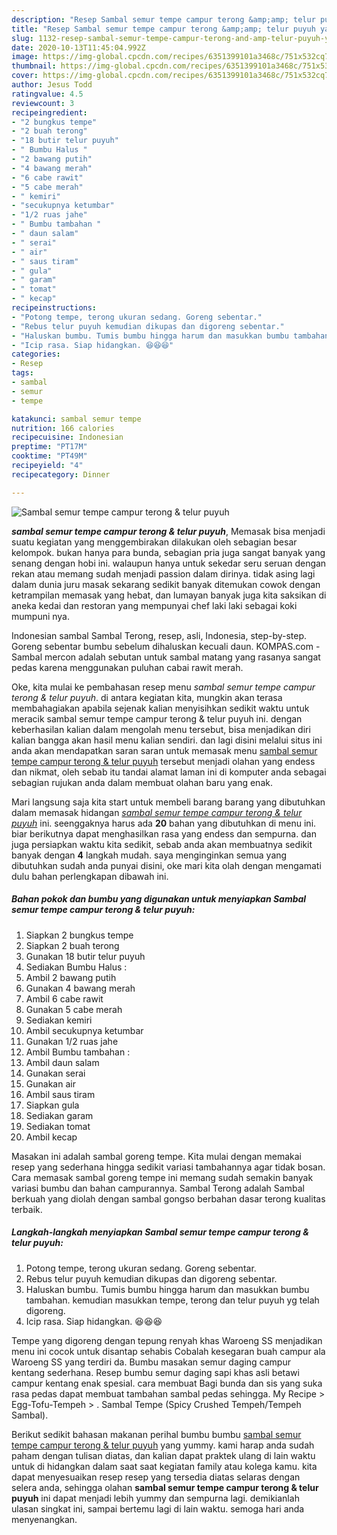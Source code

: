 ```yaml
---
description: "Resep Sambal semur tempe campur terong &amp;amp; telur puyuh yang Sempurna"
title: "Resep Sambal semur tempe campur terong &amp;amp; telur puyuh yang Sempurna"
slug: 1132-resep-sambal-semur-tempe-campur-terong-and-amp-telur-puyuh-yang-sempurna
date: 2020-10-13T11:45:04.992Z
image: https://img-global.cpcdn.com/recipes/6351399101a3468c/751x532cq70/sambal-semur-tempe-campur-terong-telur-puyuh-foto-resep-utama.jpg
thumbnail: https://img-global.cpcdn.com/recipes/6351399101a3468c/751x532cq70/sambal-semur-tempe-campur-terong-telur-puyuh-foto-resep-utama.jpg
cover: https://img-global.cpcdn.com/recipes/6351399101a3468c/751x532cq70/sambal-semur-tempe-campur-terong-telur-puyuh-foto-resep-utama.jpg
author: Jesus Todd
ratingvalue: 4.5
reviewcount: 3
recipeingredient:
- "2 bungkus tempe"
- "2 buah terong"
- "18 butir telur puyuh"
- " Bumbu Halus "
- "2 bawang putih"
- "4 bawang merah"
- "6 cabe rawit"
- "5 cabe merah"
- " kemiri"
- "secukupnya ketumbar"
- "1/2 ruas jahe"
- " Bumbu tambahan "
- " daun salam"
- " serai"
- " air"
- " saus tiram"
- " gula"
- " garam"
- " tomat"
- " kecap"
recipeinstructions:
- "Potong tempe, terong ukuran sedang. Goreng sebentar."
- "Rebus telur puyuh kemudian dikupas dan digoreng sebentar."
- "Haluskan bumbu. Tumis bumbu hingga harum dan masukkan bumbu tambahan. kemudian masukkan tempe, terong dan telur puyuh yg telah digoreng."
- "Icip rasa. Siap hidangkan. 😆😆😆"
categories:
- Resep
tags:
- sambal
- semur
- tempe

katakunci: sambal semur tempe 
nutrition: 166 calories
recipecuisine: Indonesian
preptime: "PT17M"
cooktime: "PT49M"
recipeyield: "4"
recipecategory: Dinner

---
```



![Sambal semur tempe campur terong &amp; telur puyuh](https://img-global.cpcdn.com/recipes/6351399101a3468c/751x532cq70/sambal-semur-tempe-campur-terong-telur-puyuh-foto-resep-utama.jpg)

<b><i>sambal semur tempe campur terong &amp; telur puyuh</i></b>, Memasak bisa menjadi suatu kegiatan yang menggembirakan dilakukan oleh sebagian besar kelompok. bukan hanya para bunda, sebagian pria juga sangat banyak yang senang dengan hobi ini. walaupun hanya untuk sekedar seru seruan dengan rekan atau memang sudah menjadi passion dalam dirinya. tidak asing lagi dalam dunia juru masak sekarang sedikit banyak ditemukan cowok dengan ketrampilan memasak yang hebat, dan lumayan banyak juga kita saksikan di aneka kedai dan restoran yang mempunyai chef laki laki sebagai koki mumpuni nya.

Indonesian sambal Sambal Terong, resep, asli, Indonesia, step-by-step. Goreng sebentar bumbu sebelum dihaluskan kecuali daun. KOMPAS.com - Sambal mercon adalah sebutan untuk sambal matang yang rasanya sangat pedas karena menggunakan puluhan cabai rawit merah.

Oke, kita mulai ke pembahasan resep menu <i>sambal semur tempe campur terong &amp; telur puyuh</i>. di antara kegiatan kita, mungkin akan terasa membahagiakan apabila sejenak kalian menyisihkan sedikit waktu untuk meracik sambal semur tempe campur terong &amp; telur puyuh ini. dengan keberhasilan kalian dalam mengolah menu tersebut, bisa menjadikan diri kalian bangga akan hasil menu kalian sendiri. dan lagi disini melalui situs ini anda akan mendapatkan saran saran untuk memasak menu <u>sambal semur tempe campur terong &amp; telur puyuh</u> tersebut menjadi olahan yang endess dan nikmat, oleh sebab itu tandai alamat laman ini di komputer anda sebagai sebagian rujukan anda dalam membuat olahan baru yang enak.


Mari langsung saja kita start untuk membeli barang barang yang dibutuhkan dalam memasak hidangan <u><i>sambal semur tempe campur terong &amp; telur puyuh</i></u> ini. seenggaknya harus ada <b>20</b> bahan yang dibutuhkan di menu ini. biar berikutnya dapat menghasilkan rasa yang endess dan sempurna. dan juga persiapkan waktu kita sedikit, sebab anda akan membuatnya sedikit banyak dengan <b>4</b> langkah mudah. saya menginginkan semua yang dibutuhkan sudah anda punyai disini, oke mari kita olah dengan mengamati dulu bahan perlengkapan dibawah ini.

<!--inarticleads1-->

##### Bahan pokok dan bumbu yang digunakan untuk menyiapkan Sambal semur tempe campur terong &amp; telur puyuh:

1. Siapkan 2 bungkus tempe
1. Siapkan 2 buah terong
1. Gunakan 18 butir telur puyuh
1. Sediakan  Bumbu Halus :
1. Ambil 2 bawang putih
1. Gunakan 4 bawang merah
1. Ambil 6 cabe rawit
1. Gunakan 5 cabe merah
1. Sediakan  kemiri
1. Ambil secukupnya ketumbar
1. Gunakan 1/2 ruas jahe
1. Ambil  Bumbu tambahan :
1. Ambil  daun salam
1. Gunakan  serai
1. Gunakan  air
1. Ambil  saus tiram
1. Siapkan  gula
1. Sediakan  garam
1. Sediakan  tomat
1. Ambil  kecap


Masakan ini adalah sambal goreng tempe. Kita mulai dengan memakai resep yang sederhana hingga sedikit variasi tambahannya agar tidak bosan. Cara memasak sambal goreng tempe ini memang sudah semakin banyak variasi bumbu dan bahan campurannya. Sambal Terong adalah Sambal berkuah yang diolah dengan sambal gongso berbahan dasar terong kualitas terbaik. 

<!--inarticleads2-->

##### Langkah-langkah menyiapkan Sambal semur tempe campur terong &amp; telur puyuh:

1. Potong tempe, terong ukuran sedang. Goreng sebentar.
1. Rebus telur puyuh kemudian dikupas dan digoreng sebentar.
1. Haluskan bumbu. Tumis bumbu hingga harum dan masukkan bumbu tambahan. kemudian masukkan tempe, terong dan telur puyuh yg telah digoreng.
1. Icip rasa. Siap hidangkan. 😆😆😆


Tempe yang digoreng dengan tepung renyah khas Waroeng SS menjadikan menu ini cocok untuk disantap sehabis Cobalah kesegaran buah campur ala Waroeng SS yang terdiri da. Bumbu masakan semur daging campur kentang sederhana. Resep bumbu semur daging sapi khas asli betawi campur kentang enak spesial. cara membuat Bagi bunda dan sis yang suka rasa pedas dapat membuat tambahan sambal pedas sehingga. My Recipe‎ &gt; ‎Egg-Tofu-Tempeh‎ &gt; ‎. Sambal Tempe (Spicy Crushed Tempeh/Tempeh Sambal). 

Berikut sedikit bahasan makanan perihal bumbu bumbu <u>sambal semur tempe campur terong &amp; telur puyuh</u> yang yummy. kami harap anda sudah paham dengan tulisan diatas, dan kalian dapat praktek ulang di lain waktu untuk di hidangkan dalam saat saat kegiatan family atau kolega kamu. kita dapat menyesuaikan resep resep yang tersedia diatas selaras dengan selera anda, sehingga olahan <b>sambal semur tempe campur terong &amp; telur puyuh</b> ini dapat menjadi lebih yummy dan sempurna lagi. demikianlah ulasan singkat ini, sampai bertemu lagi di lain waktu. semoga hari anda menyenangkan.
